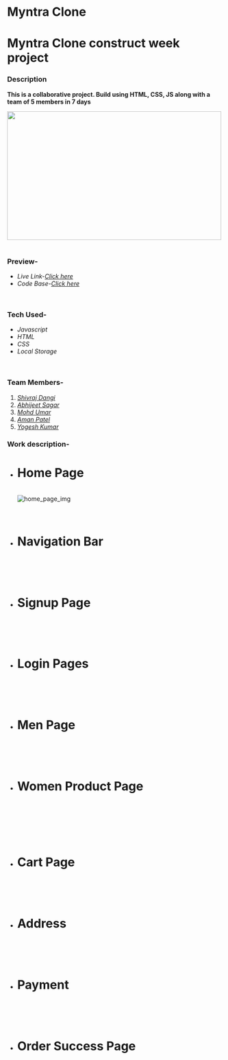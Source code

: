 # Myntra Clone


<h1>Myntra Clone construct week project</h1>
<h3>Description</h3>
<p><b>This is a collaborative project. Build using HTML, CSS, JS along with a team of 5 members in 7 days</b></p>
<div><img src="https://github.com/shivraj32644/MyntraClone/blob/main/Assets/logomyntra.png?raw=true" height="300px" width="500px" alt=""></img></div>
<br/>
<h3>Preview-</h3>
<ul>
<li><i>Live Link-<a href="https://my-ntra-bkabi.netlify.app" target="_blank">Click here</a></i></li>
<li><i>Code Base-<a href="https://github.com/shivraj32644/MyntraClone" target="_blank">Click here</a></i></li>
</ul>
<br/>
<h3>Tech Used-</h3>
<ul>
<li><i>Javascript</i></li>
<li><i>HTML</i></li>
<li><i>CSS</i></li>
<li><i>Local Storage</i></li>
</ul>
<br/>
<h3>Team Members-</h3>
<ol>
<li><i><a href="https://www.linkedin.com/in/shivraj-dangi-203892232/" target="_blank">Shivraj Dangi</a></i></li>
<li><i><a href="https://www.linkedin.com/in/bkabhi/" target="_blank">Abhijeet Sagar</a></i></li>
<li><i><a href="https://www.linkedin.com/in/mohd-umar-91b07290/" target="_blank">Mohd Umar </a></i></li>
<li><i><a href="https://www.linkedin.com/in/aman-kumar-patel-540a47169/" target="_blank">Aman Patel</a></i></li>
<li><i><a href="https://www.linkedin.com/in/yogeshfullstack/" target="_blank">Yogesh Kumar</a></i></li>
</ol>
<h3>Work description-</h3>
<ul list-style-type="square">

  <li><h1>Home Page</h1></br>
  <div><img src="https://github.com/shivraj32644/MyntraClone/blob/main/Assets/Homepage.png?raw=true" alt="home_page_img"/></div>
  </br>
  </br>
<li><h1>Navigation Bar</h1></li></br>
  <div><img src="https://github.com/shivraj32644/MyntraClone/blob/main/Assets/navigationbar.png?raw=true"  alt=""/></div>
  
  </br>
  </br>
<li><h1>Signup Page</h1></li></br>
  <div><img src="https://github.com/shivraj32644/MyntraClone/blob/main/Assets/Signup%20page.png?raw=true"  alt=""/></div>
  </br></br>
  
<li><h1>Login Pages</h1></li></br>
  <div><img src="https://github.com/shivraj32644/MyntraClone/blob/main/Assets/Login%20page.png?raw=true"  alt=""/></div>
  </br></br>
<li><h1>Men Page </h1></li></br>
  <div><img src="https://github.com/shivraj32644/MyntraClone/blob/main/Assets/mens%20product.png?raw=true"  alt=""/></div>
  </br></br>
<li><h1>Women Product Page </h1></li></br>
  </br></br>
  <div><img src="https://github.com/shivraj32644/MyntraClone/blob/main/Assets/women%20product%20page.png?raw=true"  alt=""/></div>
  </br></br>
<li><h1>Cart Page</h1></li></br>
  <div><img src="https://github.com/shivraj32644/MyntraClone/blob/main/Assets/CartPage.png?raw=true"  alt=""/></div>
 </br></br>
  
<li><h1>Address</h1></li></br>
  <div><img src="https://github.com/shivraj32644/MyntraClone/blob/main/Assets/Address%20Page.png?raw=true"  alt=""/></div>
  </br></br>
<li><h1>Payment</h1></li></br>
  <div><img src="https://github.com/shivraj32644/MyntraClone/blob/main/Assets/PaymentPage.png?raw=true"  alt=""/></div>
  </br></br>
<li><h1>Order Success Page</h1></li></br>
  <div><img src="https://github.com/shivraj32644/MyntraClone/blob/main/Assets/OrderSuccessFullpage.png?raw=true"  alt=""/></div>
  </br></br>
</ul>
<br/>
</br>
